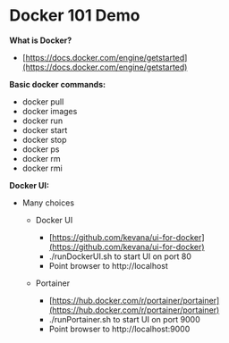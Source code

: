 Docker 101 Demo
=============

**What is Docker?**

- [https://docs.docker.com/engine/getstarted](https://docs.docker.com/engine/getstarted)

**Basic docker commands:**

- docker pull
- docker images
- docker run
- docker start
- docker stop
- docker ps
- docker rm
- docker rmi

**Docker UI:**

* Many choices

   * Docker UI
      * [https://github.com/kevana/ui-for-docker](https://github.com/kevana/ui-for-docker)
      * ./runDockerUI.sh to start UI on port 80
      * Point browser to http://localhost

   * Portainer
      * [https://hub.docker.com/r/portainer/portainer](https://hub.docker.com/r/portainer/portainer)
      * ./runPortainer.sh to start UI on port 9000
      * Point browser to http://localhost:9000
        
